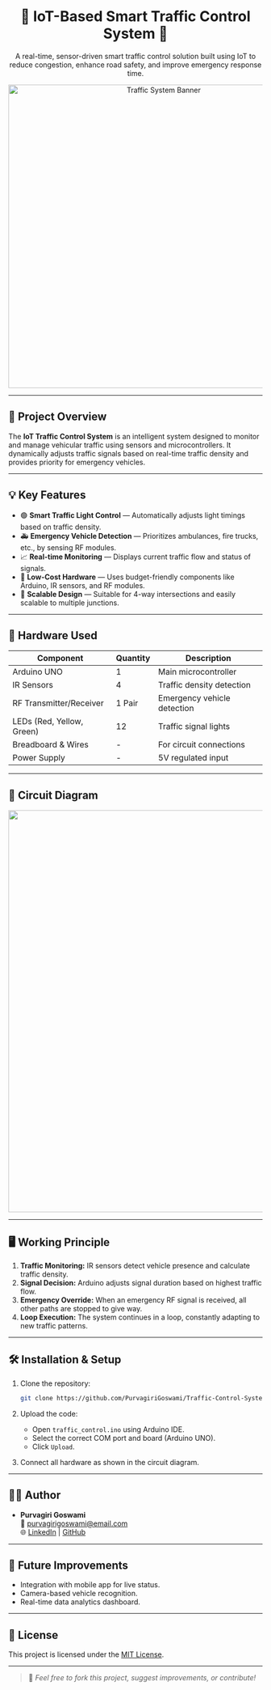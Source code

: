 <h1 align="center">🚦 IoT-Based Smart Traffic Control System 🚗</h1>

<p align="center">
  A real-time, sensor-driven smart traffic control solution built using IoT to reduce congestion, enhance road safety, and improve emergency response time.
</p>

<p align="center">
  <img src="https://github.com/PurvagiriGoswami/Traffic-Control-System/assets/your-image-path/traffic-banner.gif" alt="Traffic System Banner" width="600"/>
</p>

---

## 📌 Project Overview

The **IoT Traffic Control System** is an intelligent system designed to monitor and manage vehicular traffic using sensors and microcontrollers. It dynamically adjusts traffic signals based on real-time traffic density and provides priority for emergency vehicles.

---

## 💡 Key Features

- 🟢 **Smart Traffic Light Control** — Automatically adjusts light timings based on traffic density.
- 🚑 **Emergency Vehicle Detection** — Prioritizes ambulances, fire trucks, etc., by sensing RF modules.
- 📈 **Real-time Monitoring** — Displays current traffic flow and status of signals.
- 🔧 **Low-Cost Hardware** — Uses budget-friendly components like Arduino, IR sensors, and RF modules.
- 📡 **Scalable Design** — Suitable for 4-way intersections and easily scalable to multiple junctions.

---

## 🔧 Hardware Used

| Component             | Quantity | Description                           |
|----------------------|----------|---------------------------------------|
| Arduino UNO          | 1        | Main microcontroller                  |
| IR Sensors           | 4        | Traffic density detection             |
| RF Transmitter/Receiver | 1 Pair | Emergency vehicle detection           |
| LEDs (Red, Yellow, Green) | 12  | Traffic signal lights                 |
| Breadboard & Wires   | -        | For circuit connections               |
| Power Supply         | -        | 5V regulated input                    |

---

## 🔌 Circuit Diagram

<p align="center">
  <img width="1181" height="795" alt="circuit-diagram" src="https://github.com/user-attachments/assets/fa863023-748c-4438-a086-56a281fe69ae" />
  <alt="Circuit Diagram" width="500"/>
</p>

---

## 🖥️ Working Principle

1. **Traffic Monitoring:** IR sensors detect vehicle presence and calculate traffic density.
2. **Signal Decision:** Arduino adjusts signal duration based on highest traffic flow.
3. **Emergency Override:** When an emergency RF signal is received, all other paths are stopped to give way.
4. **Loop Execution:** The system continues in a loop, constantly adapting to new traffic patterns.

---

## 🛠️ Installation & Setup

1. Clone the repository:
   ```bash
   git clone https://github.com/PurvagiriGoswami/Traffic-Control-System.git
   ```

2. Upload the code:
   - Open `traffic_control.ino` using Arduino IDE.
   - Select the correct COM port and board (Arduino UNO).
   - Click `Upload`.

3. Connect all hardware as shown in the circuit diagram.

---

## 👨‍💻 Author

- **Purvagiri Goswami**  
  📧 purvagirigoswami@email.com  
  🌐 [LinkedIn](https://www.linkedin.com/in/purvagirigoswami) | [GitHub](https://github.com/PurvagiriGoswami)

---

## 🏁 Future Improvements

- Integration with mobile app for live status.
- Camera-based vehicle recognition.
- Real-time data analytics dashboard.

---

## 📄 License

This project is licensed under the [MIT License](LICENSE).

---

> 💬 *Feel free to fork this project, suggest improvements, or contribute!*
